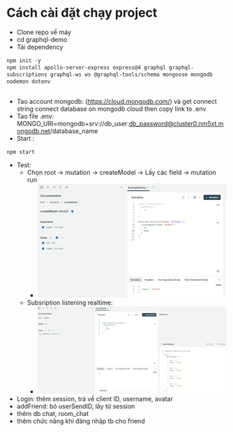 # Cách cài đặt chạy project

- Clone repo về máy
- cd graphql-demo
- Tải dependency

```
npm init -y
npm install apollo-server-express express@4 graphql graphql-subscriptions graphql-ws ws @graphql-tools/schema mongoose mongodb nodemon dotenv


```

- Tao account mongodb: (https://cloud.mongodb.com/) và get connect string connect database on mongodb cloud then copy link to .env
- Tao file .env: MONGO_URI=mongodb+srv://db_user:db_password@cluster0.nm5xt.mongodb.net/database_name
- Start :

```
npm start
```

- Test:
  - Chọn root -> mutation -> createModel -> Lấy các field -> mutation run
    - ![alt text](image.png)
  - Subsription listening realtime:
    - ![alt text](image-1.png)
- Login: thêm session, trả về client ID, username, avatar
- addFriend: bỏ userSendID, lấy từ session
- thêm db chat, room_chat
- thêm chức năng khi đăng nhập tb cho friend
